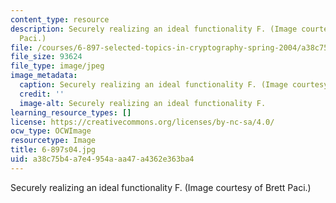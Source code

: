 ```yaml
---
content_type: resource
description: Securely realizing an ideal functionality F. (Image courtesy of Brett
  Paci.)
file: /courses/6-897-selected-topics-in-cryptography-spring-2004/a38c75b4a7e4954aaa47a4362e363ba4_6-897s04.jpg
file_size: 93624
file_type: image/jpeg
image_metadata:
  caption: Securely realizing an ideal functionality F. (Image courtesy of Brett Paci.)
  credit: ''
  image-alt: Securely realizing an ideal functionality F.
learning_resource_types: []
license: https://creativecommons.org/licenses/by-nc-sa/4.0/
ocw_type: OCWImage
resourcetype: Image
title: 6-897s04.jpg
uid: a38c75b4-a7e4-954a-aa47-a4362e363ba4
---
```

Securely realizing an ideal functionality F. (Image courtesy of Brett Paci.)